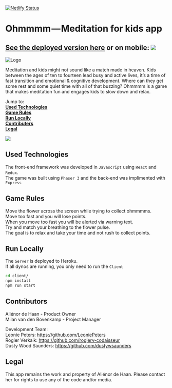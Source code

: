 [![Netlify Status](https://api.netlify.com/api/v1/badges/d6d9efe8-85d1-4cc8-9ad7-c2c5843a9179/deploy-status)](https://app.netlify.com/sites/ohmmmm/deploys)

# Ohmmmm — Meditation for kids app

## [See the deployed version here](https://ohmmmm.netlify.com/) or on mobile: ![](../dev/screenshots/QR-Ohmmmm.png)
![Logo](../dev/screenshots/ohmmmm.png)

Meditation and kids might not sound like a match made in heaven. Kids between the ages of ten to fourteen lead busy and active lives, it’s a time of fast transition and emotional & cognitive development. Where can they get some rest and some quiet time with all of that buzzing? Ohmmmm is a game that makes meditation fun and engages kids to slow down and relax.

Jump to:  
[__Used Technologies__](#used-technologies)  
[__Game Rules__](#game-rules)  
[__Run Locally__](#run-locally)  
[__Contributers__](#contributors)  
[__Legal__](#legal)  

![](../dev/screenshots/ohmmmm.gif)

## Used Technologies

The front-end framework was developed in `Javascript` using `React` and `Redux`.<br />
The game was built using `Phaser 3` and the back-end was implimented with `Express`

## Game Rules

Move the flower across the screen while trying to collect ohmmmms.<br />
Move too fast and you will lose points.<br />
When you move too fast you will be alerted via warning text.<br />
Try and match your breathing to the flower pulse.<br />
The goal is to relax and take your time and not rush to collect points.


## Run Locally

The `Server` is deployed to Heroku. <br />
If all dynos are running, you only need to run the `Client`

```sh
cd client/
npm install
npm run start
```

## Contributors

Aliénor de Haan - Product Owner<br />
Milan van den Bovenkamp - Project Manager

Development Team:<br />
Leonie Peters: https://github.com/LeoniePeters<br />
Rogier Verkaik: https://github.com/rogierv-codaisseur<br />
Dusty Wood Saunders: https://github.com/dustywsaunders

## Legal
This app remains the work and property of Aliénor de Haan. Please contact her for rights to use any of the code and/or media.
